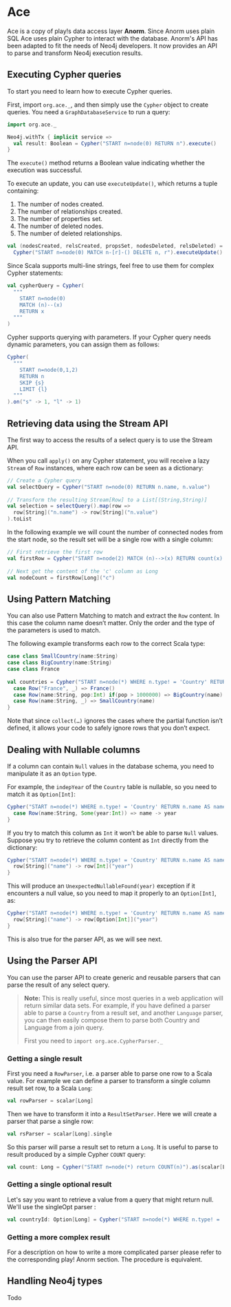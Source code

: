 # Ace

Ace is a copy of play!s data access layer **Anorm**. Since Anorm uses plain SQL Ace uses plain Cypher to interact with the database. Anorm's API has been adapted to fit the needs of Neo4j developers. It now provides an API to parse and transform Neo4j execution results.

## Executing Cypher queries

To start you need to learn how to execute Cypher queries.

First, import `org.ace._`, and then simply use the `Cypher` object to create queries. You need a `GraphDatabaseService` to run a query:

```scala
import org.ace._

Neo4j.withTx { implicit service =>
  val result: Boolean = Cypher("START n=node(0) RETURN n").execute()    
} 
```

The `execute()` method returns a Boolean value indicating whether the execution was successful.

To execute an update, you can use `executeUpdate()`, which returns a tuple containing:
 1. The number of nodes created.
 2. The number of relationships created.
 3. The number of properties set.
 4. The number of deleted nodes.
 5. The number of deleted relationships.

```scala
val (nodesCreated, relsCreated, propsSet, nodesDeleted, relsDeleted) =
  Cypher("START n=node(0) MATCH n-[r]-() DELETE n, r").executeUpdate()
```

Since Scala supports multi-line strings, feel free to use them for complex Cypher statements:

```scala
val cypherQuery = Cypher(
  """
    START n=node(0)
    MATCH (n)--(x)
    RETURN x
  """
)
```

Cypher supports querying with parameters. If your Cypher query needs dynamic parameters, you can assign them as follows:

```scala
Cypher(
  """
    START n=node(0,1,2)
    RETURN n
    SKIP {s}
    LIMIT {l}
  """
).on("s" -> 1, "l" -> 1)
```

## Retrieving data using the Stream API

The first way to access the results of a select query is to use the Stream API.

When you call `apply()` on any Cypher statement, you will receive a lazy `Stream` of `Row` instances, where each row can be seen as a dictionary:

```scala
// Create a Cypher query
val selectQuery = Cypher("START n=node(0) RETURN n.name, n.value")
 
// Transform the resulting Stream[Row] to a List[(String,String)]
val selection = selectQuery().map(row => 
  row[String]("n.name") -> row[String]("n.value")
).toList
```

In the following example we will count the number of connected nodes from the start node, so the result set will be a single row with a single column:

```scala
// First retrieve the first row
val firstRow = Cypher("START n=node(2) MATCH (n)-->(x) RETURN count(x) AS c").apply().head
 
// Next get the content of the 'c' column as Long
val nodeCount = firstRow[Long]("c")
```

## Using Pattern Matching

You can also use Pattern Matching to match and extract the `Row` content. In this case the column name doesn’t matter. Only the order and the type of the parameters is used to match.

The following example transforms each row to the correct Scala type:

```scala
case class SmallCountry(name:String) 
case class BigCountry(name:String) 
case class France
 
val countries = Cypher("START n=node(*) WHERE n.type! = 'Country' RETURN n.name as name, n.population as pop")().collect {
  case Row("France", _) => France()
  case Row(name:String, pop:Int) if(pop > 1000000) => BigCountry(name)
  case Row(name:String, _) => SmallCountry(name)      
}
```

Note that since `collect(…)` ignores the cases where the partial function isn’t defined, it allows your code to safely ignore rows that you don’t expect.

## Dealing with Nullable columns

If a column can contain `Null` values in the database schema, you need to manipulate it as an `Option` type.

For example, the `indepYear` of the `Country` table is nullable, so you need to match it as `Option[Int]`:

```scala
Cypher("START n=node(*) WHERE n.type! = 'Country' RETURN n.name AS name, n.indepYear? AS year")().collect {
  case Row(name:String, Some(year:Int)) => name -> year
}
```

If you try to match this column as `Int` it won’t be able to parse `Null` values. Suppose you try to retrieve the column content as `Int` directly from the dictionary:

```scala
Cypher("START n=node(*) WHERE n.type! = 'Country' RETURN n.name AS name, n.indepYear? AS year")().map { row =>
  row[String]("name") -> row[Int]("year")
}
```

This will produce an `UnexpectedNullableFound(year)` exception if it encounters a null value, so you need to map it properly to an `Option[Int]`, as:

```scala
Cypher("START n=node(*) WHERE n.type! = 'Country' RETURN n.name AS name, n.indepYear? AS year")().map { row =>
  row[String]("name") -> row[Option[Int]]("year")
}
```

This is also true for the parser API, as we will see next.

## Using the Parser API

You can use the parser API to create generic and reusable parsers that can parse the result of any select query.

> **Note:** This is really useful, since most queries in a web application will return similar data sets. For example, if you have defined a parser able to parse a `Country` from a result set, and another `Language` parser, you can then easily compose them to parse both Country and Language from a join query.
>
> First you need to `import org.ace.CypherParser._`

### Getting a single result

First you need a `RowParser`, i.e. a parser able to parse one row to a Scala value. For example we can define a parser to transform a single column result set row, to a Scala `Long`:

```scala
val rowParser = scalar[Long]
```

Then we have to transform it into a `ResultSetParser`. Here we will create a parser that parse a single row:

```scala
val rsParser = scalar[Long].single
```

So this parser will parse a result set to return a `Long`. It is useful to parse to result produced by a simple Cypher `COUNT` query:

```scala
val count: Long = Cypher("START n=node(*) return COUNT(n)").as(scalar[Long].single)
```

### Getting a single optional result

Let's say you want to retrieve a value from a query that might return null. We'll use the singleOpt parser :

```scala
val countryId: Option[Long] = Cypher("START n=node(*) WHERE n.type! = 'Country' AND n.country = 'France' RETURN ID(n)").as(scalar[Long].singleOpt)
```

### Getting a more complex result

For a description on how to write a more complicated parser please refer to the corresponding play! Anorm section. The procedure is equivalent.

## Handling Neo4j types

Todo
